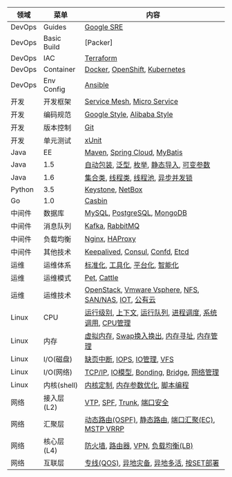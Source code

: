 | 领域 | 菜单 | 内容 |
|-----|------|-----|
| DevOps | Guides |  [Google SRE](wiki/devops/devops.html) |
| DevOps | Basic Build |  [Packer] |
| DevOps | IAC |  [Terraform](wiki/devops/devops.html) |
| DevOps | Container |  [Docker](wiki/devops/devops.html), [OpenShift](wiki/devops/container/openshift.html), [Kubernetes](wiki/devops/devops.html) |
| DevOps | Env Config | [Ansible](wiki/devops/devops.html) |
| 开发 | 开发框架 |  [Service Mesh](wiki/dev/dev.html), [Micro Service](wiki/dev/dev.html) |
| 开发 | 编码规范 |  [Google Style](wiki/dev/dev.html), [Alibaba Style](wiki/dev/dev.html) |
| 开发 | 版本控制 |  [Git](wiki/dev/dev.html) |
| 开发 | 单元测试 |  [xUnit](wiki/dev/dev.html) |
| Java | EE |  [Maven](wiki/java/java.html), [Spring Cloud](wiki/java/java.html), [MyBatis](wiki/java/java.html) |
| Java | 1.5 |  [自动包装](wiki/java/java.html), [泛型](wiki/java/java.html), [枚举](wiki/java/java.html), [静态导入](wiki/java/java.html), [可变参数](wiki/java/java.html)  |
| Java | 1.6 |  [集合类](wiki/java/java.html), [线程类](wiki/java/java.html), [线程池](wiki/java/java.html), [异步并发锁](wiki/java/java.html) |
| Python | 3.5 |  [Keystone](wiki/python/python.html), [NetBox](wiki/python/python.html)   |
| Go | 1.0 |  [Casbin](wiki/go/go.html)  |
| 中间件 | 数据库 |  [MySQL](wiki/middleware/middleware.html), [PostgreSQL](wiki/middleware/middleware.html), [MongoDB](wiki/middleware/middleware.html) |
| 中间件 | 消息队列 |  [Kafka](wiki/middleware/middleware.html), [RabbitMQ](wiki/middleware/middleware.html) |
| 中间件 | 负载均衡 |  [Nginx](wiki/middleware/middleware.html), [HAProxy](wiki/middleware/middleware.html) |
| 中间件 | 其他技术 |  [Keepalived](wiki/middleware/middleware.html), [Consul](wiki/middleware/middleware.html), [Confd](wiki/middleware/middleware.html), [Etcd](wiki/middleware/middleware.html) |
| 运维 | 运维体系 |  [标准化](wiki/ops/ops.html), [工具化](wiki/ops/ops.html), [平台化](wiki/ops/ops.html), [智能化](wiki/ops/ops.html) |
| 运维 | 运维模式 |  [Pet](wiki/ops/ops.html), [Cattle](wiki/ops/ops.html) |
| 运维 | 运维技术 |  [OpenStack](wiki/ops/ops.html), [Vmware Vsphere](wiki/ops/ops.html), [NFS](wiki/ops/ops.html), [SAN/NAS](wiki/ops/ops.html), [IOT](wiki/ops/technology/iot.md), [公有云](wiki/ops/ops.html) |
| Linux | CPU |  [运行级别](wiki/linux/linux.html), [上下文](wiki/linux/linux.html), [运行队列](wiki/linux/linux.html), [进程调度](wiki/linux/linux.html), [系统调用](wiki/linux/linux.html), [CPU管理](wiki/linux/linux.html) |
| Linux | 内存 |  [虚拟内存](), [Swap换入换出](wiki/linux/linux.html), [内存寻址](), [内存管理]() |
| Linux | I/O(磁盘) |  [缺页中断](wiki/linux/linux.html), [IOPS](), [IO管理](wiki/linux/linux.html), [VFS](wiki/linux/linux.html) |
| Linux | I/O(网络) |  [TCP/IP](wiki/linux/linux.html), [IO模型](), [Bonding](wiki/linux/linux.html), [Bridge](wiki/linux/linux.html), [网络管理](wiki/linux/linux.html) |
| Linux | 内核(shell) |  [内核定制](wiki/linux/linux.html), [内存参数优化](wiki/linux/linux.html), [脚本编程](wiki/linux/linux.html) |
| 网络 | 接入层(L2) |  [VTP](wiki/network/network.html), [SPF](wiki/network/network.html), [Trunk](wiki/network/network.html), [端口安全](wiki/network/network.html) |
| 网络 | 汇聚层 |  [动态路由(OSPF)](wiki/network/network.html), [静态路由](wiki/network/network.html), [端口汇聚(EC)](wiki/network/network.html), [MSTP VRRP](wiki/network/network.html) |
| 网络 | 核心层(L4) |  [防火墙](wiki/network/network.html), [路由器](wiki/network/network.html), [VPN](), [负载均衡(LB)](wiki/network/network.html) |
| 网络 | 互联层 |  [专线(QOS)](wiki/network/network.html), [异地灾备](wiki/network/network.html), [异地多活](wiki/network/network.html), [按SET部署](wiki/network/network.html) |